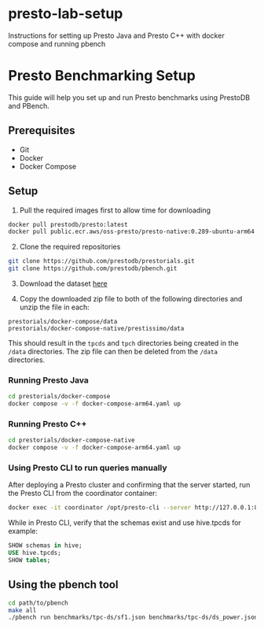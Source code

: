 # presto-lab-setup
Instructions for setting up Presto Java and Presto C++ with docker compose and running pbench


# Presto Benchmarking Setup

This guide will help you set up and run Presto benchmarks using PrestoDB and PBench.

## Prerequisites

- Git
- Docker
- Docker Compose

## Setup

1. Pull the required images first to allow time for downloading

```bash
docker pull prestodb/presto:latest
docker pull public.ecr.aws/oss-presto/presto-native:0.289-ubuntu-arm64
```

2. Clone the required repositories

```bash
git clone https://github.com/prestodb/prestorials.git
git clone https://github.com/prestodb/pbench.git
```

3. Download the dataset [here]()

4. Copy the downloaded zip file to both of the following directories and unzip the file in each:
```
prestorials/docker-compose/data
prestorials/docker-compose-native/prestissimo/data
```
This should result in the `tpcds` and `tpch` directories being created in the `/data` directories.
The zip file can then be deleted from the `/data` directories.

### Running Presto Java
```bash
cd prestorials/docker-compose
docker compose -v -f docker-compose-arm64.yaml up
```

### Running Presto C++
```bash
cd prestorials/docker-compose-native
docker compose -v -f docker-compose-arm64.yaml up
```

### Using Presto CLI to run queries manually
After deploying a Presto cluster and confirming that the server started, run the Presto CLI from the coordinator container: 
```bash
docker exec -it coordinator /opt/presto-cli --server http://127.0.0.1:8080 
```
While in Presto CLI, verify that the schemas exist and use hive.tpcds for example:
```sql
SHOW schemas in hive;
USE hive.tpcds;
SHOW tables;
```


## Using the pbench tool
```bash
cd path/to/pbench
make all
./pbench run benchmarks/tpc-ds/sf1.json benchmarks/tpc-ds/ds_power.json
```

